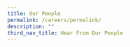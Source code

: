 ```yaml
---
title: Our People
permalink: /careers/permalink/
description: ""
third_nav_title: Hear From Our People
---
```



